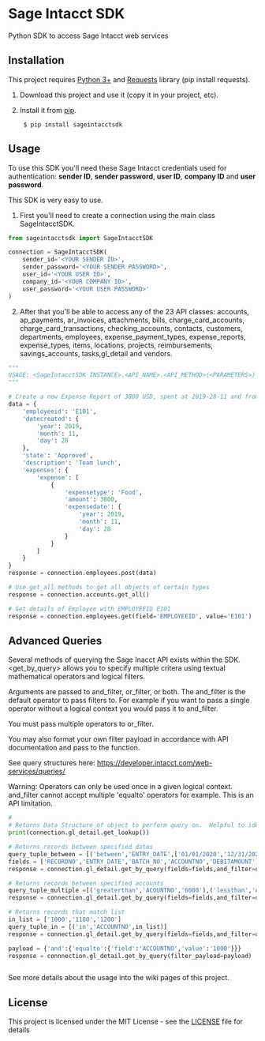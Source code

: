 # Sage Intacct SDK
Python SDK to access Sage Intacct web services

## Installation

This project requires [Python 3+](https://www.python.org/downloads/) and [Requests](https://pypi.org/project/requests/) library (pip install requests).

1. Download this project and use it (copy it in your project, etc).
2. Install it from [pip](https://pypi.org).
        
        $ pip install sageintacctsdk

## Usage

To use this SDK you'll need these Sage Intacct credentials used for authentication: **sender ID**, **sender password**, **user ID**, **company ID** and **user password**.

This SDK is very easy to use.
1. First you'll need to create a connection using the main class SageIntacctSDK.
```python
from sageintacctsdk import SageIntacctSDK

connection = SageIntacctSDK(
    sender_id='<YOUR SENDER ID>',
    sender_password='<YOUR SENDER PASSWORD>',
    user_id='<YOUR USER ID>',
    company_id='<YOUR COMPANY ID>',
    user_password='<YOUR USER PASSWORD>'
)
```
2. After that you'll be able to access any of the 23 API classes: accounts, ap_payments, ar_invoices, attachments, bills, charge_card_accounts, charge_card_transactions, checking_accounts, contacts, customers, departments, employees, expense_payment_types, expense_reports, expense_types, items, locations, projects, reimbursements, savings_accounts, tasks,gl_detail and vendors.
```python
"""
USAGE: <SageIntacctSDK INSTANCE>.<API_NAME>.<API_METHOD>(<PARAMETERS>)
"""

# Create a new Expense Report of 3800 USD, spent at 2019-28-11 and from employee with employee id E101
data = {
    'employeeid': 'E101',
    'datecreated': {
        'year': 2019,
        'month': 11,
        'day': 28
    },
    'state': 'Approved',
    'description': 'Team lunch',
    'expenses': {
        'expense': [
            {
                'expensetype': 'Food',
                'amount': 3800,
                'expensedate': {
                    'year': 2019,
                    'month': 11,
                    'day': 28
                }
            }
        ]
    }
}
response = connection.employees.post(data)

# Use get_all methods to get all objects of certain types
response = connection.accounts.get_all()

# Get details of Employee with EMPLOYEEID E101
response = connection.employees.get(field='EMPLOYEEID', value='E101')
```

## Advanced Queries
Several methods of querying the Sage Inacct API exists within the SDK.  <get_by_query> allows you to specify multiple 
critera using textual mathematical operators and logical filters.  
   
Arguments are passed to and_filter, or_filter, or both.  The and_filter is the default operator to pass filters to.
For example if you want to pass a single operator without a logical context you would pass it to and_filter.

You must pass multiple operators to or_filter.

You may also format your own filter payload in accordance with API documentation and pass to the function.

See query structures here: https://developer.intacct.com/web-services/queries/

Warning: Operators can only be used once in a given logical context. and_filter cannot accept multiple 'equalto' operators
for example.  This is an API limitation.

```python
#
# Returns Data Structure of object to perform query on.  Helpful to identify field keys.
print(connection.gl_detail.get_lookup())

# Returns records between specified dates
query_tuple_between = [('between','ENTRY_DATE',['01/01/2020','12/31/2020'])]
fields = ['RECORDNO','ENTRY_DATE','BATCH_NO','ACCOUNTNO','DEBITAMOUNT']
response = connection.gl_detail.get_by_query(fields=fields,and_filter=query_tuple_between)

# Returns records between specified accounts
query_tuple_multiple =[('greaterthan','ACOUNTNO','6000'),('lessthan','ACCOUNTNO','7000')]
response = connection.gl_detail.get_by_query(fields=fields,and_filter=query_tuple_multiple)

# Returns records that match list
in_list = ['1000','1100','1200']
query_tuple_in = [('in','ACCOUNTNO',in_list)]
response = connection.gl_detail.get_by_query(fields=fields,and_filter=query_tuple_in)

payload = {'and':{'equalto':{'field':'ACCOUNTNO','value':'1000'}}}
response = connnection.gl_detail.get_by_query(filter_payload=payload)



```

See more details about the usage into the wiki pages of this project.

## License

This project is licensed under the MIT License - see the [LICENSE](LICENSE) file for details
